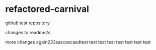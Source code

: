# refactored-carnival
github test repository

changes to readme2s

more changes again233sascascasdtest
test
test
test
test
test
test
test
